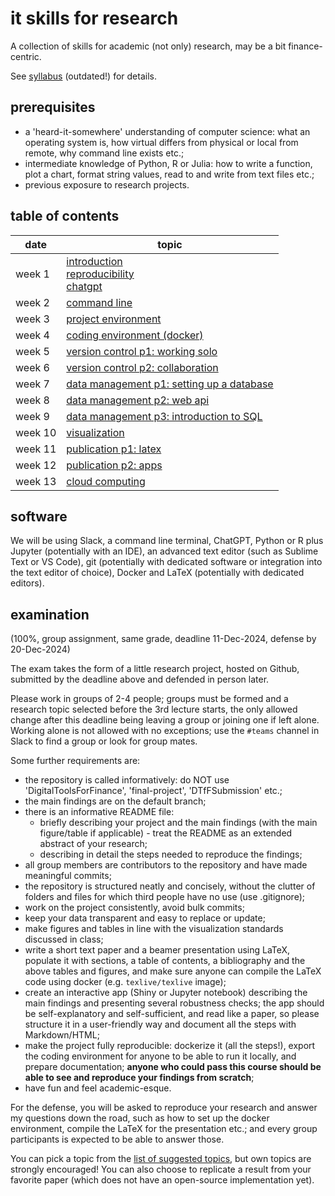 # it skills for research

A collection of skills for academic (not only) research, may be a bit finance-centric.

See [syllabus](syllabus.pdf) (outdated!) for details.

## prerequisites

- a 'heard-it-somewhere' understanding of computer science: what an operating system is, how virtual differs from physical or local from remote, why command line exists etc.;
- intermediate knowledge of Python, R or Julia: how to write a function, plot a chart, format string values, read to and write from text files etc.;
- previous exposure to research projects.

## table of contents

| date    | topic
| ----    | ----
| week 1  | [introduction](./introduction.md)<br/>[reproducibility](https://the-turing-way.netlify.app/welcome.html)<br/>[chatgpt](https://sites.google.com/view/lastunen/ai-for-economists)
| week 2  | [command line](./command-line.md)
| week 3  | [project environment](./project-environment.md)
| week 4  | [coding environment (docker)](./coding-environment.md)
| week 5  | [version control p1: working solo](./version-control.md)
| week 6  | [version control p2: collaboration](./collaboration-tools.md)
| week 7  | [data management p1: setting up a database](./data-management.md)
| week 8  | [data management p2: web api](./web-api.md)
| week 9  | [data management p3: introduction to SQL](./sql-basics.md)
| week 10 | [visualization](./visualization.md)
| week 11 | [publication p1: latex](./writing-with-latex.md)
| week 12 | [publication p2: apps](./apps.md)
| week 13 | [cloud computing](./cloud-computing.md)

## software

We will be using Slack, a command line terminal, ChatGPT, Python or R plus Jupyter (potentially with an IDE), an advanced text editor (such as Sublime Text or VS Code), git (potentially with dedicated software or integration into the text editor of choice), Docker and LaTeX (potentially with dedicated editors).

## examination

(100\%, group assignment, same grade, deadline 11-Dec-2024, defense by 20-Dec-2024)

The exam takes the form of a little research project, hosted on Github, submitted by the deadline above and defended in person later.

Please work in groups of 2-4 people; groups must be formed and a research topic selected before the 3rd lecture starts, the only allowed change after this deadline being leaving a group or joining one if left alone. Working alone is not allowed with no exceptions; use the `#teams` channel in Slack to find a group or look for group mates.

Some further requirements are:

- the repository is called informatively: do NOT use 'DigitalToolsForFinance', 'final-project', 'DTfFSubmission' etc.; 
- the main findings are on the default branch; 
- there is an informative README file:
  -  briefly describing your project and the main findings (with the main figure/table if applicable) - treat the README as an extended abstract of your research;
  -  describing in detail the steps needed to reproduce the findings; 
- all group members are contributors to the repository and have made meaningful commits;
- the repository is structured neatly and concisely, without the clutter of folders and files for which third people have no use (use .gitignore);
- work on the project consistently, avoid bulk commits;
- keep your data transparent and easy to replace or update;
- make figures and tables in line with the visualization standards discussed in class;
- write a short text paper and a beamer presentation using LaTeX, populate it with sections, a table of contents, a bibliography and the above tables and figures, and make sure anyone can compile the LaTeX code using docker (e.g. `texlive/texlive` image);
- create an interactive app (Shiny or Jupyter notebook) describing the main findings and presenting several robustness checks; the app should be self-explanatory and self-sufficient, and read like a paper, so please structure it in a user-friendly way and document all the steps with Markdown/HTML;
- make the project fully reproducible: dockerize it (all the steps!), export the coding environment for anyone to be able to run it locally, and prepare documentation; **anyone who could pass this course should be able to see and reproduce your findings from scratch**;
- have fun and feel academic-esque.

For the defense, you will be asked to reproduce your research and answer my questions down the road, such as how to set up the docker environment, compile the LaTeX for the presentation etc.; and every group participants is expected to be able to answer those.

You can pick a topic from the [list of suggested topics](./research-topics.md), but own topics are strongly encouraged! You can also choose to replicate a result from your favorite paper (which does not have an open-source implementation yet).

